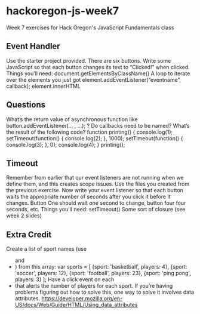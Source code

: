 # hackoregon-js-week7
Week 7 exercises for Hack Oregon's JavaScript Fundamentals class

## Event Handler
Use the starter project provided.
There are six buttons. Write some JavaScript so that each button changes its text to “Clicked!” when clicked.
Things you’ll need:
document.getElementsByClassName()
A loop to iterate over the elements you just got
element.addEventListener(“eventname”, callback);
element.innerHTML

## Questions
What’s the return value of asynchronous function like button.addEventListener(... , ...); ?
Do callbacks need to be named?
What’s the result of the following code?
function printing() {
console.log(1); 
setTimeout(function() { console.log(2); }, 1000); 
setTimeout(function() { console.log(3); }, 0); 
console.log(4);
}
printing();

## Timeout
Remember from earlier that our event listeners are not running when we define them, and this creates scope issues.
Use the files you created from the previous exercise.
Now write your event listener so that each button waits the appropriate number of seconds after you click it before it changes. Button One should wait one second to change, button four four seconds, etc.
Things you’ll need:
setTimeout()
Some sort of closure (see week 2 slides)

## Extra Credit
Create a list of sport names (use <ul> and <li>) from this array: 
var sports = [
  {sport: 'basketball', players: 4},
  {sport: 'soccer', players: 12}, 
  {sport: 'football', players: 23}, 
  {sport: 'ping pong', players: 3}
];
Have a click event on each <li> that alerts the number of players for each sport.
If you’re having problems figuring out how to solve this, one way to solve it involves data attributes. https://developer.mozilla.org/en-US/docs/Web/Guide/HTML/Using_data_attributes 
